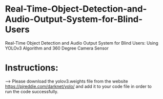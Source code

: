 # Real-Time-Object-Detection-and-Audio-Output-System-for-Blind-Users
Real-Time Object Detection and Audio Output System for Blind Users: Using YOLOv3 Algorithm and 360 Degree Camera Sensor


# Instructions:
--> Please download the yolov3.weights file from the website https://pjreddie.com/darknet/yolo/ and add it to your code file in order to run the code successfully.
